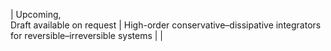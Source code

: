 | Upcoming, <br> Draft available on request | High-order conservative–dissipative integrators for reversible–irreversible systems | |